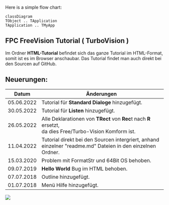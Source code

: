 Here is a simple flow chart:

```mermaid
classDiagram
TObject .. TApplication 
TApplication .. TMyApp
```





## FPC FreeVision Tutorial ( TurboVision )

Im Ordner <b>HTML-Tutorial</b> befindet sich das ganze Tutorial im HTML-Format, somit ist es im Browser anschaubar.
Das Tutorial findet man auch direkt bei den Sourcen auf GitHub.

## Neuerungen:

| Datum | Änderungen 
| :---: | ---
| 05.06.2022 | Tutorial für <b>Standard Dialoge</b> hinzugefügt.
| 30.05.2022 | Tutorial für <b>Listen</b> hinzugefügt.
| 26.05.2022 | Alle Deklarationen von <b>TRect</b> von <b>Rec</b>t nach <b>R</b> ersetzt,<br> da dies Free/Turbo-Vision Komform ist.
| 11.04.2022 | Tutorial direkt bei den Sourcen intergriert, anhand einzelner "readme.md" Dateien in den einzelnen Ordner.
| 15.03.2020 | Problem mit FormatStr und 64Bit OS behoben.
| 09.07.2019 | <b>Hello World</b> Bug im HTML behoben.
| 07.07.2018 | Outline hinzugefügt.
| 01.07.2018 | Menü Hilfe hinzugefügt.

<img src="image.png">



